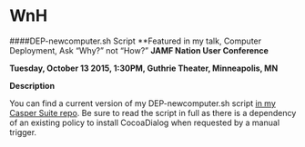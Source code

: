 # WnH
####DEP-newcomputer.sh Script
**Featured in my talk, Computer Deployment, Ask “Why?” not “How?”
**JAMF Nation User Conference**

**Tuesday, October 13 2015, 1:30PM, Guthrie Theater, Minneapolis, MN**

**Description**

You can find a current version of my DEP-newcomputer.sh script [in my Casper Suite repo](https://github.com/acodega/caspersuite). Be sure to read the script in full as there is a dependency of an existing policy to install CocoaDialog when requested by a manual trigger.